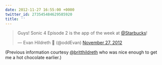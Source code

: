 ```yaml
---
date: 2012-11-27 16:55:00 +0000
twitter_id: 273545484629585920
title: ''
---
```


<blockquote class="twitter-tweet"><p lang="en" dir="ltr">Guys! Sonic 4 Episode 2 is the app of the week at <a href="https://twitter.com/Starbucks?ref_src=twsrc%5Etfw">@Starbucks</a>!</p>&mdash; Evan Hildreth 🔰 (@oddEvan) <a href="https://twitter.com/oddEvan/status/273526075479445504?ref_src=twsrc%5Etfw">November 27, 2012</a></blockquote>
<script async src="https://platform.twitter.com/widgets.js" charset="utf-8"></script>

(Previous information  courtesy [@britthildreth](https://twitter.com/britthildreth) who was nice enough to get me a hot chocolate earlier.)
